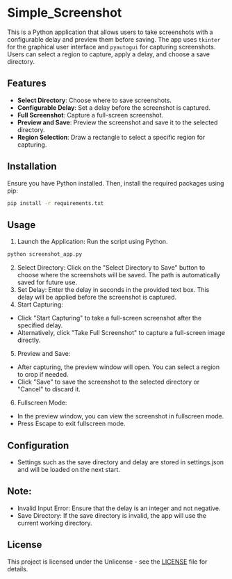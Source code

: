 # Simple_Screenshot

This is a Python application that allows users to take screenshots with a configurable delay and preview them before saving. The app uses `tkinter` for the graphical user interface and `pyautogui` for capturing screenshots. Users can select a region to capture, apply a delay, and choose a save directory.

## Features

- **Select Directory**: Choose where to save screenshots.
- **Configurable Delay**: Set a delay before the screenshot is captured.
- **Full Screenshot**: Capture a full-screen screenshot.
- **Preview and Save**: Preview the screenshot and save it to the selected directory.
- **Region Selection**: Draw a rectangle to select a specific region for capturing.

## Installation

Ensure you have Python installed. Then, install the required packages using pip:
```bash
pip install -r requirements.txt
```
## Usage
1. Launch the Application: Run the script using Python.
```bash
python screenshot_app.py
```
2. Select Directory: Click on the "Select Directory to Save" button to choose where the screenshots will be saved. The path is automatically saved for future use.
3. Set Delay: Enter the delay in seconds in the provided text box. This delay will be applied before the screenshot is captured.
4. Start Capturing:
- Click "Start Capturing" to take a full-screen screenshot after the specified delay.
- Alternatively, click "Take Full Screenshot" to capture a full-screen image directly.
5. Preview and Save:
- After capturing, the preview window will open. You can select a region to crop if needed.
- Click "Save" to save the screenshot to the selected directory or "Cancel" to discard it.
6. Fullscreen Mode:
- In the preview window, you can view the screenshot in fullscreen mode.
- Press Escape to exit fullscreen mode.
## Configuration
  * Settings such as the save directory and delay are stored in settings.json and will be loaded on the next start.
## Note:
* Invalid Input Error: Ensure that the delay is an integer and not negative.
* Save Directory: If the save directory is invalid, the app will use the current working directory.
## License
This project is licensed under the Unlicense - see the [LICENSE](LICENSE) file for details.

